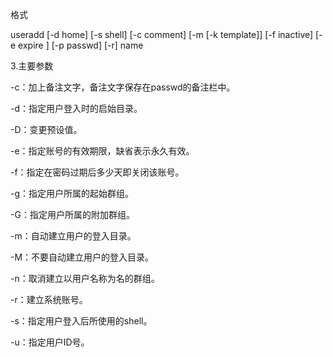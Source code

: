 格式

useradd \[-d home\] \[-s shell\] \[-c comment\] \[-m \[-k template\]\] \[-f inactive\] \[-e expire \] \[-p passwd\] \[-r\] name

3.主要参数

-c：加上备注文字，备注文字保存在passwd的备注栏中。 

-d：指定用户登入时的启始目录。

-D：变更预设值。

-e：指定账号的有效期限，缺省表示永久有效。

-f：指定在密码过期后多少天即关闭该账号。

-g：指定用户所属的起始群组。

-G：指定用户所属的附加群组。

-m：自动建立用户的登入目录。

-M：不要自动建立用户的登入目录。

-n：取消建立以用户名称为名的群组。

-r：建立系统账号。

-s：指定用户登入后所使用的shell。

-u：指定用户ID号。

